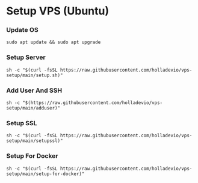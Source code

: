# Setup VPS (Ubuntu)

### Update OS

```shell
sudo apt update && sudo apt upgrade
```

### Setup Server

```shell
sh -c "$(curl -fsSL https://raw.githubusercontent.com/holladevio/vps-setup/main/setup.sh)"
```

### Add User And SSH

```shell
sh -c "$(https://raw.githubusercontent.com/holladevio/vps-setup/main/adduser)"
```

### Setup SSL

```shell
sh -c "$(curl -fsSL https://raw.githubusercontent.com/holladevio/vps-setup/main/setupssl)"
```

### Setup For Docker

```shell
sh -c "$(curl -fsSL https://raw.githubusercontent.com/holladevio/vps-setup/main/setup-for-docker)"
```

